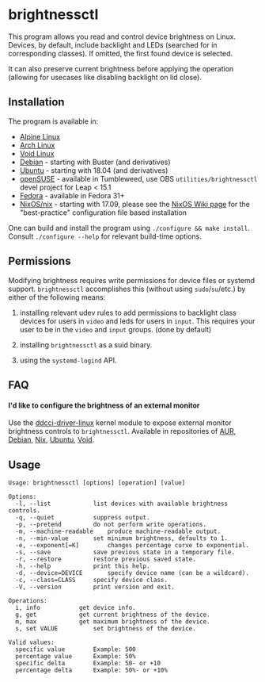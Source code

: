 # brightnessctl

This program allows you read and control device brightness on Linux. Devices, by default, include backlight and LEDs (searched for in corresponding classes). If omitted, the first found device is selected.

It can also preserve current brightness before applying the operation (allowing for usecases like disabling backlight on lid close).

## Installation

The program is available in:
* [Alpine Linux](https://pkgs.alpinelinux.org/packages?name=brightnessctl&branch=edge)
* [Arch Linux](https://www.archlinux.org/packages/extra/x86_64/brightnessctl/)
* [Void Linux](https://github.com/void-linux/void-packages/blob/master/srcpkgs/brightnessctl/template)
* [Debian](https://packages.debian.org/testing/source/brightnessctl) - starting with Buster (and derivatives)
* [Ubuntu](https://packages.ubuntu.com/search?suite=all&searchon=names&keywords=brightnessctl) - starting with 18.04 (and derivatives)
* [openSUSE](https://build.opensuse.org/package/show/utilities/brightnessctl) - available in Tumbleweed, use OBS `utilities/brightnessctl` devel project for Leap < 15.1
* [Fedora](https://src.fedoraproject.org/rpms/brightnessctl) - available in Fedora 31+
* [NixOS/nix](https://search.nixos.org/packages?type=packages&query=brightnessctl) - starting with 17.09, please see the [NixOS Wiki page](https://nixos.wiki/wiki/Backlight#brightnessctl) for the "best-practice" configuration file based installation

One can build and install the program using `./configure && make install`. Consult `./configure --help` for relevant build-time options.

## Permissions

Modifying brightness requires write permissions for device files or systemd support. `brightnessctl` accomplishes this (without using `sudo`/`su`/etc.) by either of the following means:

1) installing relevant udev rules to add permissions to backlight class devices for users in `video` and leds for users in `input`. This requires your user to be in the `video` and `input` groups. (done by default)

2) installing `brightnessctl` as a suid binary.

3) using the `systemd-logind` API.

## FAQ

#### I'd like to configure the brightness of an external monitor

Use the [ddcci-driver-linux](https://gitlab.com/ddcci-driver-linux/ddcci-driver-linux) kernel module to expose external monitor brightness controls to `brightnessctl`. Available in repositories of [AUR](https://aur.archlinux.org/packages/ddcci-driver-linux-dkms/), [Debian](https://packages.debian.org/stable/ddcci-dkms), [Nix](https://github.com/NixOS/nixpkgs/blob/master/pkgs/os-specific/linux/ddcci/default.nix), [Ubuntu](https://packages.ubuntu.com/search?suite=all&searchon=names&keywords=ddcci-dkms), [Void](https://github.com/void-linux/void-packages/tree/master/srcpkgs/ddcci-dkms).

## Usage
```
Usage: brightnessctl [options] [operation] [value]

Options:
  -l, --list			list devices with available brightness controls.
  -q, --quiet			suppress output.
  -p, --pretend			do not perform write operations.
  -m, --machine-readable	produce machine-readable output.
  -n, --min-value		set minimum brightness, defaults to 1.
  -e, --exponent[=K]		changes percentage curve to exponential.
  -s, --save			save previous state in a temporary file.
  -r, --restore			restore previous saved state.
  -h, --help			print this help.
  -d, --device=DEVICE		specify device name (can be a wildcard).
  -c, --class=CLASS		specify device class.
  -V, --version			print version and exit.

Operations:
  i, info			get device info.
  g, get			get current brightness of the device.
  m, max			get maximum brightness of the device.
  s, set VALUE			set brightness of the device.

Valid values:
  specific value		Example: 500
  percentage value		Example: 50%
  specific delta		Example: 50- or +10
  percentage delta		Example: 50%- or +10%
 ```
